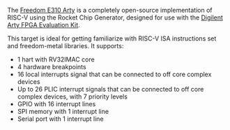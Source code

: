 The [Freedom E310 Arty](https://github.com/sifive/freedom) is a completely open-source
implementation of RISC-V using the Rocket Chip Generator, designed for use with
the [Digilent Arty FPGA Evaluation Kit](https://www.xilinx.com/products/boards-and-kits/arty.html).

This target is ideal for getting familiarize with RISC-V ISA instructions set and
freedom-metal libraries. It supports:

- 1 hart with RV32IMAC core
- 4 hardware breakpoints
- 16 local interrupts signal that can be connected to off core complex devices
- Up to 26 PLIC interrupt signals that can be connected to off core complex devices, with 7 priority levels
- GPIO with 16 interrupt lines
- SPI memory with 1 interrupt line
- Serial port with 1 interrupt line
